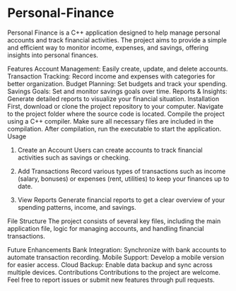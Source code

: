 # Personal-Finance
Personal Finance is a C++ application designed to help manage personal accounts and track financial activities. The project aims to provide a simple and efficient way to monitor income, expenses, and savings, offering insights into personal finances.

Features
Account Management: Easily create, update, and delete accounts.
Transaction Tracking: Record income and expenses with categories for better organization.
Budget Planning: Set budgets and track your spending.
Savings Goals: Set and monitor savings goals over time.
Reports & Insights: Generate detailed reports to visualize your financial situation.
Installation
First, download or clone the project repository to your computer.
Navigate to the project folder where the source code is located.
Compile the project using a C++ compiler. Make sure all necessary files are included in the compilation.
After compilation, run the executable to start the application.
Usage
1. Create an Account
Users can create accounts to track financial activities such as savings or checking.

2. Add Transactions
Record various types of transactions such as income (salary, bonuses) or expenses (rent, utilities) to keep your finances up to date.

3. View Reports
Generate financial reports to get a clear overview of your spending patterns, income, and savings.

File Structure
The project consists of several key files, including the main application file, logic for managing accounts, and handling financial transactions.

Future Enhancements
Bank Integration: Synchronize with bank accounts to automate transaction recording.
Mobile Support: Develop a mobile version for easier access.
Cloud Backup: Enable data backup and sync across multiple devices.
Contributions
Contributions to the project are welcome. Feel free to report issues or submit new features through pull requests.
